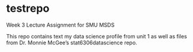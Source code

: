# testrepo
Week 3 Lecture Assignment for SMU MSDS


This repo contains text my data science profile from unit 1 as well as files from Dr. Monnie McGee’s stat6306datascience repo.
